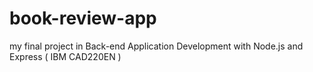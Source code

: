 # book-review-app
my final project in Back-end Application Development with Node.js and Express ( IBM CAD220EN )
